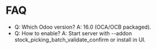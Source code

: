 # FAQ

- Q: Which Odoo version? A: 16.0 (OCA/OCB packaged).
- Q: How to enable? A: Start server with --addon stock_picking_batch_validate_confirm or install in UI.
